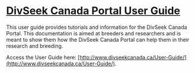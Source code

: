 # [DivSeek Canada Portal User Guide](http://www.divseekcanada.ca/User-Guide/)

This user guide provides tutorials and information for the DivSeek Canada Portal. This documentation is aimed at breeders and researchers and is meant to show them how the DivSeek Canada Portal can help them in their research and breeding.

Access the User Guide here: [http://www.divseekcanada.ca/User-Guide/](http://www.divseekcanada.ca/User-Guide/).
